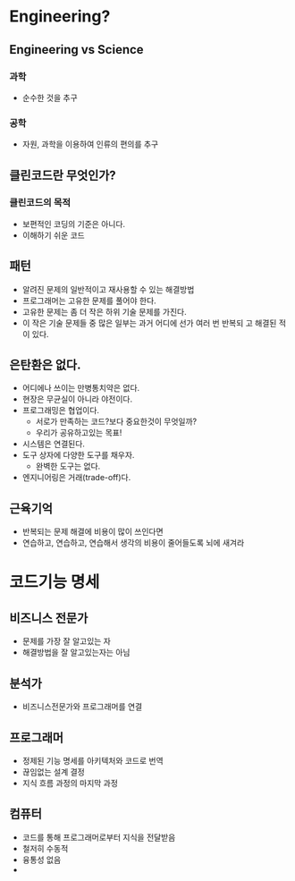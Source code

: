 # Engineering?
## Engineering vs  Science
### 과학
- 순수한 것을 추구
### 공학
- 자원, 과학을 이용하여 인류의 편의를 추구
## 클린코드란 무엇인가?
### 클린코드의 목적
- 보편적인 코딩의 기준은 아니다.
- 이해하기 쉬운 코드
## 패턴

-   알려진 문제의 일반적이고 재사용할 수 있는 해결방법
-   프로그래머는 고유한 문제를 풀어야 한다.
-   고유한 문제는 좀 더 작은 하위 기술 문제를 가진다.
-   이 작은 기술 문제들 중 많은 일부는 과거 어디에 선가 여러 번 반복되 고 해결된 적이 있다.

## 은탄환은 없다.

-   어디에나 쓰이는 만병통치약은 없다.
-   현장은 무균실이 아니라 야전이다.
-   프로그래밍은 협업이다.
    -   서로가 만족하는 코드?보다 중요한것이 무엇일까?
    -   우리가 공유하고있는 목표!
-   시스템은 연결된다.
-   도구 상자에 다양한 도구를 채우자.
    -   완벽한 도구는 없다.
-   엔지니어링은 거래(trade-off)다.

## 근육기억

-   반복되는 문제 해결에 비용이 많이 쓰인다면
-   연습하고, 연습하고, 연습해서 생각의 비용이 줄어들도록 뇌에 새겨라

# 코드기능 명세
## 비즈니스 전문가
- 문제를 가장 잘 알고있는 자
- 해결방법을 잘 알고있는자는 아님

## 분석가
- 비즈니스전문가와 프로그래머를 연결

## 프로그래머

- 정제된 기능 명세를 아키텍처와 코드로 번역
- 끊임없는 설계 결정
- 지식 흐름 과정의 마지막 과정

## 컴퓨터
- 코드를 통해 프로그래머로부터 지식을 전달받음
- 철저히 수동적
- 융통성 없음
- 
<!--stackedit_data:
eyJoaXN0b3J5IjpbMTY5NDUxNjk5OSwyOTQ0OTUxMTZdfQ==
-->
